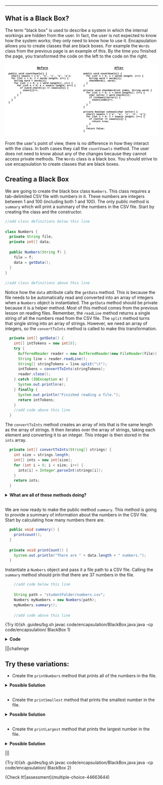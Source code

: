 ----------
## What is a Black Box?
The term "black box" is used to describe a system in which the internal workings are hidden from the user. In fact, the user is not expected to know how the system works; they only need to know how to use it. Encapsulation allows you to create classes that are black boxes. For example the `Words` class from the previous page is an example of this. By the time you finished the page, you transformed the code on the left to the code on the right.

![.guides/img/encapsulation/small-black-box](.guides/img/encapsulation/small-black-box.png)

From the user's point of view, there is no difference in how they interact with the class. In both cases they call the `countVowels` method. The user does not need to know about any of the changes because they cannot access private methods. The `Words` class is a black box. You should strive to use encapsulation to create classes that are black boxes.

## Creating a Black Box

We are going to create the black box class `Numbers`. This class requires a tab-delimited CSV file with numbers in it. These numbers are integers between 1 and 100 (including both 1 and 100). The only public method is `summary` which will print a summary of the numbers in the CSV file. Start by creating the class and the constructor.

```java
//add class definitions below this line
    
class Numbers {
  private String file;
  private int[] data;
  
  public Numbers(String f) {
    file = f;
    data = getData();
  }
}
  
//add class definitions above this line
```

Notice how the `data` attribute calls the `getData` method. This is because the file needs to be automatically read and converted into an array of integers when a `Numbers` object is instantiated. The `getData` method should be private because it is a helper method. Most of this method comes from the previous lesson on reading files. Remember, the `readLine` method returns a single string of all the numbers read from the CSV file. The `split` method turns that single string into an array of strings. However, we need an array of integers, so the `convertToInts` method is called to make this transformation.

```java
  private int[] getData() {
    int[] intTokens = new int[0];
    try {
      BufferedReader reader = new BufferedReader(new FileReader(file));
      String line = reader.readLine();
      String[] stringTokens = line.split("\t");
      intTokens = convertToInts(stringTokens);
      reader.close();
    } catch (IOException e) {
      System.out.println(e);
    } finally {
      System.out.println("Finished reading a file.");
      return intTokens;
    }
    //add code above this line 
  }
```

The `convertToInts` method creates an array of ints that is the same length as the array of strings. It then iterates over the array of strings, taking each element and converting it to an integer. This integer is then stored in the `ints` array. 

```java
  private int[] convertToInts(String[] strings) {
    int size = strings.length;
    int[] ints = new int[size];
    for (int i = 0; i < size; i++) {
      ints[i] = Integer.parseInt(strings[i]);
    }
    return ints;
  }
```

<details>
  <summary><strong>What are all of these methods doing?</strong></summary>
  To create the value for the `data` attribute, the constructor calls the `getData` method. This method takes an array of strings and passes it to the `convertToInts` method. This method converts the array of strings into an array of integers. The integer array is returned to the `getData` method, which returns the same integer array to the `data` attribute.
</details><br>

We are now ready to make the public method `summary`. This method is going to provide a summary of information about the numbers in the CSV file. Start by calculating how many numbers there are.

```java
  public void summary() {
    printcount();
  }

  private void printCount() {
    System.out.println("There are " + data.length + " numbers.");
  }
```

Instantiate a `Numbers` object and pass it a file path to a CSV file. Calling the `summary` method should prin that there are 37 numbers in the file.

```java
    //add code below this line

    String path = "studentFolder/numbers.csv";
    Numbers myNumbers = new Numbers(path);
    myNumbers.summary();

    //add code above this line
```

{Try it}(sh .guides/bg.sh javac code/encapsulation/BlackBox.java java -cp code/encapsulation/ BlackBox 1)

<details>
  <summary><strong>Code</strong></summary>
  
  ```java
  import java.io.*;

  //add class definitions below this line

  class Numbers {
    private String file;
    private int[] data;

    public Numbers(String f) {
      file = f;
      data = getData();
    }

    private int[] getData() {
      int[] intTokens = new int[0];
      try {
        BufferedReader reader = new BufferedReader(new FileReader(file));
        String line = reader.readLine();
        String[] stringTokens = line.split("\t");
        intTokens = convertToInts(stringTokens);
        reader.close();
      } catch (IOException e) {
        System.out.println(e);
      } finally {
        System.out.println("Finished reading a file.");
        return intTokens;
      }
      //add code above this line 
    }

    private int[] convertToInts(String[] strings) {
      int size = strings.length;
      int[] ints = new int[size];
      for (int i = 0; i < size; i++) {
        ints[i] = Integer.parseInt(strings[i]);
      }
      return ints;
    }

    public void summary() {
      printCount();
    }

    private void printCount() {
      System.out.println("There are " + data.length + " numbers.");
    }
  }

  //add class definitions above this line

  public class BlackBox {
    public static void main(String[] args) {

      //add code below this line

      String path = "studentFolder/numbers.csv";
      Numbers myNumbers = new Numbers(path);
      myNumbers.summary();

      //add code above this line
    }
  }
  ```
  
</details>
  
|||challenge
## Try these variations:
* Create the `printNumbers` method that prints all of the numbers in the file.
  
<details>
  <summary><strong>Possible Solution</strong></summary>
  Here is one possible solution for the <code>printNumbers</code> method:
  
  ```java
    public void summary() {
      printCount();
      printNumbers();
    }
  
    private void printNumbers() {
      System.out.print("The numbers are: ");
      for (int num : data) {
        System.out.print(num + " ");
      }
      System.out.println();
    }
  ```
  
</details><br>

* Create the `printSmallest` method that prints the smallest number in the file.
  
<details>
  <summary><strong>Possible Solution</strong></summary>
  Here is one possible solution for the <code>printSmallest</code> method:
  
  ```java
    public void summary() {
      printCount();
      printNumbers();
      printSmallest();
    }
  
    private void printSmallest() {
      int smallest = 100;
      for (int num : data) {
        if (num < smallest) {
          smallest = num;
        }
      }
      System.out.println("The smallest number is " + smallest + ".");
    }
  ```
  
</details><br>

* Create the `printLargest` method that prints the largest number in the file.
  
<details>
  <summary><strong>Possible Solution</strong></summary>
  Here is one possible solution for the <code>printLargest</code> method:
  
  ```java
    public void summary() {
      printCount();
      printNumbers();
      printSmallest();
      printLargest();
    }
  
    private void printLargest() {
      int largest = 1;
      for (int num : data) {
        if (num > largest) {
          largest = num;
        }
      }
      System.out.println("The largest number is " + largest + ".");
    }
  ```
  
</details>
  
|||
  
{Try it}(sh .guides/bg.sh javac code/encapsulation/BlackBox.java java -cp code/encapsulation/ BlackBox 2)
  
{Check It!|assessment}(multiple-choice-44663644)
